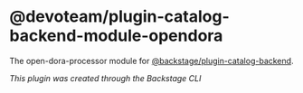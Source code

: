 # @devoteam/plugin-catalog-backend-module-opendora

The open-dora-processor module for [@backstage/plugin-catalog-backend](https://www.npmjs.com/package/@backstage/plugin-catalog-backend).

_This plugin was created through the Backstage CLI_
